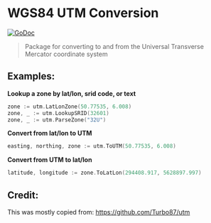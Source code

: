 # WGS84 UTM Conversion

[![GoDoc](https://godoc.org/github.com/icholy/utm?status.svg)](https://godoc.org/github.com/icholy/utm)

> Package for converting to and from the Universal Transverse Mercator coordinate system

## Examples:

**Lookup a zone by lat/lon, srid code, or text**
``` go
zone := utm.LatLonZone(50.77535, 6.008)
zone, _ := utm.LookupSRID(32601)
zone, _ := utm.ParseZone("32U")
```

**Convert from lat/lon to UTM**
``` go
easting, northing, zone := utm.ToUTM(50.77535, 6.008)
```

**Convert from UTM to lat/lon**
``` go
latitude, longitude := zone.ToLatLon(294408.917, 5628897.997)
```

## Credit:

This was mostly copied from: https://github.com/Turbo87/utm
